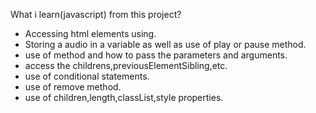 
What i learn(javascript) from this project?

- Accessing html elements using.
- Storing a audio in a variable as well as  use of play or pause method.
- use of method and how to pass the parameters and arguments.
- access the childrens,previousElementSibling,etc.
- use of conditional statements.
- use of remove method.
- use of children,length,classList,style properties.